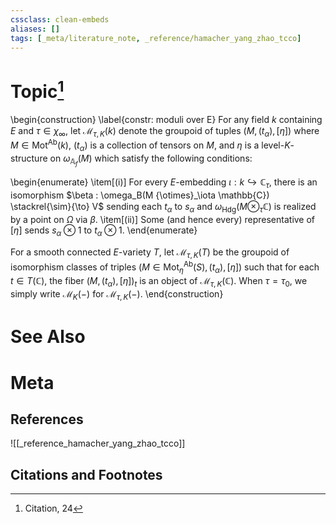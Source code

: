 ```yaml
---
cssclass: clean-embeds
aliases: []
tags: [_meta/literature_note, _reference/hamacher_yang_zhao_tcco]
---
```

# Topic[^1]



\begin{construction}
\label{constr: moduli over E}
For any field $k$ containing $E$ and $\tau \in \chi_\infty$, let $\mathcal{M}_{\tau, K}(k)$ denote the groupoid of tuples $(M, (t_\alpha), [\eta])$ where $M \in \mathsf{Mot}^\mathsf{Ab}(k)$, $(t_\alpha)$ is a collection of tensors on $M$, and $\eta$ is a level-$K$-structure on $\omega_{\mathbb{A}_f}(M)$ which satisfy the following conditions: 

\begin{enumerate}
    \item[(i)] For every $E$-embedding $\iota : k \hookrightarrow \mathbb{C}_{\tau}$, there is an isomorphism $\beta : \omega_B(M {\otimes}_\iota \mathbb{C}) \stackrel{\sim}{\to} V$ sending each $t_\alpha$ to $s_\alpha$ and $\omega_\mathrm{Hdg}(M {\otimes}_\tau \mathbb{C})$ is realized by a point on $\Omega$ via $\beta$. 
    \item[(ii)] Some (and hence every) representative of $[\eta]$ sends $s_\alpha {\otimes} 1$ to $t_\alpha {\otimes} 1$. 
\end{enumerate}

For a smooth connected $E$-variety $T$, let $\mathcal{M}_{\tau, K}(T)$ be the groupoid of isomorphism classes of triples $(M \in \mathsf{Mot}^\mathsf{Ab}_\eta(S), (t_\alpha), [\eta])$ such that for each $t \in T(\mathbb{C})$, the fiber $(M, (t_\alpha), [\eta])_t$ is an object of $\mathcal{M}_{\tau, K}(\mathbb{C})$. When $\tau = \tau_0$, we simply write $\mathcal{M}_K(-)$ for $\mathcal{M}_{\tau, K}(-)$. 
\end{construction}



# See Also

# Meta
## References
![[_reference_hamacher_yang_zhao_tcco]]


## Citations and Footnotes
[^1]: Citation, 24